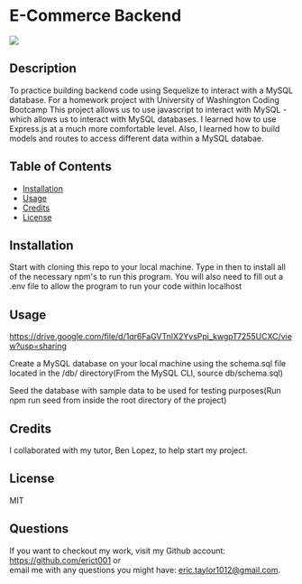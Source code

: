 # E-Commerce Backend

<a href="https://img.shields.io/badge/License-MIT-brightgreen"><img src="https://img.shields.io/badge/License-MIT-brightgreen"></a>

## Description
To practice building backend code using Sequelize to interact with a MySQL database.
For a homework project with University of Washington Coding Bootcamp
This project allows us to use javascript to interact with MySQL - which allows us to interact with MySQL databases.
I learned how to use Express.js at a much more comfortable level. Also, I learned how to build models and routes to access different data within a MySQL databae.

## Table of Contents
* [Installation](#Installation)
* [Usage](#Usage)
* [Credits](#Credits)
* [License](#License)

## Installation
Start with cloning this repo to your local machine.
Type in <npm init> then <npm i> to install all of the necessary npm's to run this program. 
You will also need to fill out a .env file to allow the program to run your code within localhost


## Usage

https://drive.google.com/file/d/1qr6FaGVTnlX2YvsPpi_kwgpT7255UCXC/view?usp=sharing

Create a MySQL database on your local machine using the schema.sql file located in the /db/ directory(From the MySQL CLI, source db/schema.sql) 

Seed the database with sample data to be used for testing purposes(Run npm run seed from inside the root directory of the project)

## Credits
I collaborated with my tutor, Ben Lopez, to help start my project. 

## License
MIT

## Questions
If you want to checkout my work, visit my Github account: https://github.com/erict001 or <br>
email me with any questions you might have: eric.taylor1012@gmail.com.
